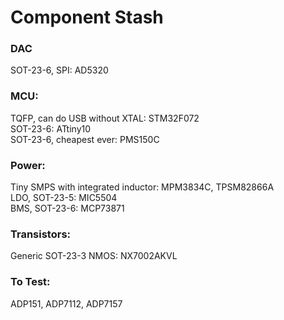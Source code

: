 # Component Stash

### DAC
SOT-23-6, SPI: AD5320  

### MCU:
TQFP, can do USB without XTAL: STM32F072  
SOT-23-6: ATtiny10  
SOT-23-6, cheapest ever: PMS150C  

### Power:
Tiny SMPS with integrated inductor: MPM3834C, TPSM82866A  
LDO, SOT-23-5: MIC5504  
BMS, SOT-23-6: MCP73871  

### Transistors:
Generic SOT-23-3 NMOS: NX7002AKVL  


### To Test:
ADP151, ADP7112, ADP7157  

